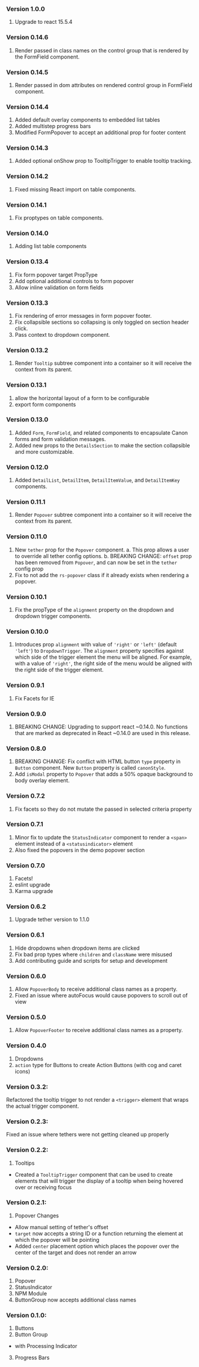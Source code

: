 ### Version 1.0.0
1. Upgrade to react 15.5.4

### Version 0.14.6
1. Render passed in class names on the control group that is rendered by the FormField component.

### Version 0.14.5
1. Render passed in dom attributes on rendered control group in FormField component.

### Version 0.14.4
1. Added default overlay components to embedded list tables
2. Added multistep progress bars
3. Modified FormPopover to accept an additional prop for footer content

### Version 0.14.3
1. Added optional onShow prop to TooltipTrigger to enable tooltip tracking.

### Version 0.14.2
1. Fixed missing React import on table components.

### Version 0.14.1
1. Fix proptypes on table components.

### Version 0.14.0
1. Adding list table components

### Version 0.13.4
1. Fix form popover target PropType
2. Add optional additional controls to form popover
3. Allow inline validation on form fields

### Version 0.13.3
1. Fix rendering of error messages in form popover footer.
2. Fix collapsible sections so collapsing is only toggled on section header click.
3. Pass context to dropdown component.

### Version 0.13.2
1. Render `Tooltip` subtree component into a container so it will receive the context from its parent.

### Version 0.13.1
1. allow the horizontal layout of a form to be configurable
2. export form components

### Version 0.13.0
1. Added `Form`, `FormField`, and related components to encapsulate Canon forms and form validation messages.
2. Added new props to the `DetailsSection` to make the section collapsible and more customizable.

### Version 0.12.0
1. Added `DetailList`, `DetailItem`, `DetailItemValue`, and `DetailItemKey` components.

### Version 0.11.1
1. Render `Popover` subtree component into a container so it will receive the context from its parent.

### Version 0.11.0
1. New `tether` prop for the `Popover` component.
  a. This prop allows a user to override all tether config options.
  b. BREAKING CHANGE: `offset` prop has been removed from `Popover`, and can now be set in the `tether` config prop
2. Fix to not add the `rs-popover` class if it already exists when rendering a popover.

### Version 0.10.1
1. Fix the propType of the `alignment` property on the dropdown and dropdown trigger components.

### Version 0.10.0
1. Introduces prop `alignment` with value of `'right'` or `'left'` (default `'left'`) to `DropdownTrigger`. The `alignment` property specifies against which side of the trigger element the menu will be aligned. For example, with a value of `'right'`, the right side of the menu would be aligned with the right side of the trigger element.

### Version 0.9.1
1. Fix Facets for IE

### Version 0.9.0
1. BREAKING CHANGE: Upgrading to support react ~0.14.0. No functions that are marked as deprecated in React ~0.14.0 are used in this release.

### Version 0.8.0
1. BREAKING CHANGE: Fix conflict with HTML button `type` property in `Button` component. New `Button` property is called `canonStyle`.
2. Add `isModal` property to `Popover` that adds a 50% opaque background to body overlay element.

### Version 0.7.2
1. Fix facets so they do not mutate the passed in selected criteria property

### Version 0.7.1
1. Minor fix to update the `StatusIndicator` component to render a `<span>` element instead of a `<statusindicator>` element
2. Also fixed the popovers in the demo popover section

### Version 0.7.0
1. Facets!
2. eslint upgrade
3. Karma upgrade

### Version 0.6.2
1. Upgrade tether version to 1.1.0

### Version 0.6.1
1. Hide dropdowns when dropdown items are clicked
2. Fix bad prop types where `children` and `className` were misused
3. Add contributing guide and scripts for setup and development

### Version 0.6.0
1. Allow `PopoverBody` to receive additional class names as a property.
2. Fixed an issue where autoFocus would cause popovers to scroll out of view

### Version 0.5.0
1. Allow `PopoverFooter` to receive additional class names as a property.

### Version 0.4.0
1. Dropdowns
2. `action` type for Buttons to create Action Buttons (with cog and caret icons)

### Version 0.3.2:
Refactored the tooltip trigger to not render a `<trigger>` element that wraps the actual trigger component.

### Version 0.2.3:
Fixed an issue where tethers were not getting cleaned up properly

### Version 0.2.2:
1. Tooltips
 - Created a `TooltipTrigger` component that can be used to create elements that will trigger the display of a tooltip when being hovered over or receiving focus

### Version 0.2.1:
1. Popover Changes
 - Allow manual setting of tether's offset
 - `target` now accepts a string ID or a function returning the element at which the popover will be pointing
 - Added `center` placement option which places the popover over the center of the target and does not render an arrow

### Version 0.2.0:
1. Popover
2. StatusIndicator
3. NPM Module
4. ButtonGroup now accepts additional class names

### Version 0.1.0:
1. Buttons
2. Button Group
 - with Processing Indicator
3. Progress Bars
